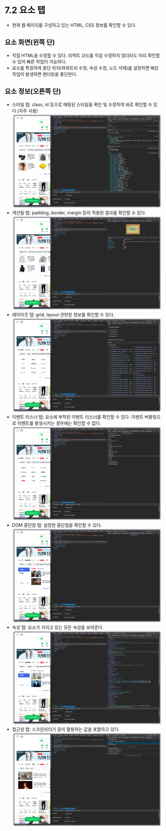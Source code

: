 # 7.2 요소 탭

- 현재 웹 페이지를 구성하고 있는 HTML, CSS 정보를 확인할 수 있다.

## 요소 화면(왼쪽 단)

- 직접 HTML을 수정할 수 있다. 리액트 코드를 직접 수정하지 않더라도 미리 확인할 수 있어 빠른 작업이 가능하다.
- 요소를 특정하여 중단 위치(하위트리 수정, 속성 수정, 노드 삭제)를 설정하면 해당 작업이 발생하면 렌더링을 중단한다.

[](./breakpoint/breakpoint.js)

## 요소 정보(오른쪽 단)

- 스타일 탭: class, id 등으로 매핑된 스타일을 확인 및 수정하여 바로 확인할 수 있다.(자주 사용)
  ![styles](./img/styles.png)
- 계산됨 탭: padding, border, margin 등이 적용된 결과를 확인할 수 있다.
  ![computed](./img/computed.png)
- 레이아웃 탭: grid, layout 관련된 정보를 확인할 수 있다.
  ![layout](./img/layout.png)
- 이벤트 리스너 탭: 요소에 부착된 이벤트 리스너를 확인할 수 있다. 이벤트 버블링으로 이벤트를 발생시키는 경우에는 확인할 수 없다.
  ![event_listeners](./img/event_listeners.png)
- DOM 중단점 탭: 설정한 중단점을 확인할 수 있다.
  ![dom_breakpoints](./img/dom_breakpoints.png)
- 속성 탭: 요소가 가지고 있는 모든 속성을 보여준다.
  ![properties](./img/properties.png)
- 접근성 탭: 스크린리더기 등이 활용하는 값을 포함하고 있다.
  ![accessibility](./img/accessibility.png)
